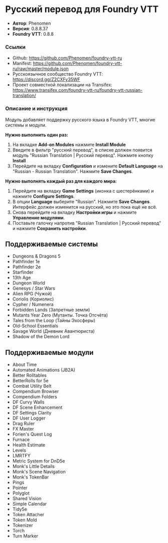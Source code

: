 # Русский перевод для Foundry VTT

* **Автор**: Phenomen
* **Версия**: 0.8.8.37
* **Foundry VTT**: 0.8.8

### Ссылки

* Github: https://github.com/Phenomen/foundry-vtt-ru
* Manifest: https://github.com/Phenomen/foundry-vtt-ru/raw/master/module.json
* Русскоязычное сообщество Foundry VTT: https://discord.gg/Z2CXFy35WF
* Проект совместной локализации на Transifex: https://www.transifex.com/foundry-vtt-ru/foundry-vtt-russian-translation/

### Описание и инструкция

Модуль добавляет поддержку русского языка в Foundry VTT, многие системы и модули.

**Нужно выполнить один раз:** 

1. На вкладке **Add-on Modules** нажмите **Install Module**
2. Введите в фильтр "русский перевод", в списке должен появится модуль "Russian Translation  | Русский перевод". Нажмите кнопку **Install**
3. Перейдите на вкладку **Configuration** и измените **Default Language** на "Russian - Russian Translation". Нажмите **Save Changes**. 

**Нужно выполнять каждый раз для каждого мира:**

1. Перейдите на вкладку **Game Settings** (иконка с шестерёнками) и нажмите **Configure Settings**.
2. В опции **Language** выберите "Russian". Нажмите **Save Changes**. Интерфейс должен изменится на русский, но это пока ещё не всё.
3. Снова перейдите на вкладку **Настройки игры** и нажмите **Управление модулями**.
4. Поставьте галочку напротив "Russian Translation | Русский перевод" и нажмите **Сохранить настройки**.

## Поддерживаемые cистемы

- Dungeons & Dragons 5
- Pathfinder 1e
- Pathfinder 2e
- Starfinder
- 13th Age
- Dungeon World
- Genesys / Star Wars
- Alien RPG (Чужой)
- Coriolis (Кориолис)
- Cypher / Numenera
- Forbidden Lands (Запретные земли)
- Mutants Year Zero (Мутанты. Точка Отсчёта)
- Tales from the Loop (Тайны Эхосферы)
- Old-School Essentials
- Savage World (Дневник Авантюриста)
- Shadow of the Demon Lord


## Поддерживаемые модули

- About Time
- Automated Animations (JB2A)
- Better Rolltables
- BetterRolls for 5e
- Combat Utility Belt
- Compendium Browser
- Compendium Folders
- DF Curvy Walls
- DF Scene Enhancement
- DF Settings Clarity
- DF User Logger
- Drag Ruler
- FX Master
- Forien's Quest Log
- Furnace
- Health Estimate
- Levels
- LMRTFY
- Metric System for DnD5e
- Monk's Little Details
- Monk's Scene Navigation
- Monk's TokenBar
- Pings
- Pointer
- Polyglot
- Shared Vision
- Simple Calendar
- Tidy5e
- Token Attacher
- Token Mold
- Tokenizer
- Torch
- Turn Marker